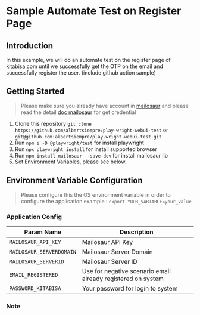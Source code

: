 # **Sample Automate Test on Register Page**

## Introduction
In this example, we will do an automate test on the register page of kitabisa.com until we successfully get the OTP on the email and successfully register the user. (include github action sample)

## Getting Started
> Please make sure you already have account in [mailosaur](https://mailosaur.com/) and please read the detail [doc mailosaur](https://mailosaur.com/docs/) for get credential
 1. Clone this repository `git clone https://github.com/albertsiempre/play-wright-webui-test` or `git@github.com:albertsiempre/play-wright-webui-test.git`
 2. Run `npm i -D @playwright/test` for install playwright
 3. Run `npx playwright install` for install supported browser
 4. Run `npm install mailosaur --save-dev` for install mailosaur lib
 5. Set Environment Variables, please see below.

## Environment Variable Configuration

> Please configure this the OS environment variable in order to configure the application
> example : `export YOUR_VARIABLE=your_value`

### Application Config
| Param Name | Description
| - | -
| `MAILOSAUR_API_KEY` | Mailosaur API Key
| `MAILOSAUR_SERVERDOMAIN` | Mailosaur Server Domain
| `MAILOSAUR_SERVERID` | Mailosaur Server ID
| `EMAIL_REGISTERED` | Use for negative scenario email already registered on system
| `PASSWORD_KITABISA` | Your password for login to system

### Note
